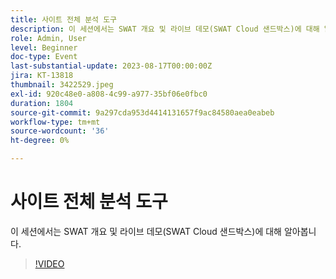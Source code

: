 ```yaml
---
title: 사이트 전체 분석 도구
description: 이 세션에서는 SWAT 개요 및 라이브 데모(SWAT Cloud 샌드박스)에 대해 알아봅니다
role: Admin, User
level: Beginner
doc-type: Event
last-substantial-update: 2023-08-17T00:00:00Z
jira: KT-13818
thumbnail: 3422529.jpeg
exl-id: 920c48e0-a808-4c99-a977-35bf06e0fbc0
duration: 1804
source-git-commit: 9a297cda953d4414131657f9ac84580aea0eabeb
workflow-type: tm+mt
source-wordcount: '36'
ht-degree: 0%

---
```


# 사이트 전체 분석 도구

이 세션에서는 SWAT 개요 및 라이브 데모(SWAT Cloud 샌드박스)에 대해 알아봅니다.

>[!VIDEO](https://video.tv.adobe.com/v/3422529/?learn=on)
